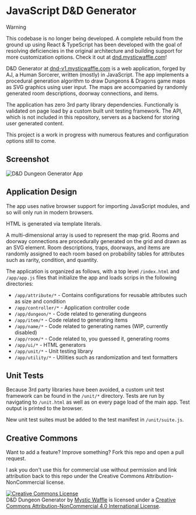 # JavaScript D&D Generator

> [!WARNING]
> This codebase is no longer being developed. A complete rebuild from the ground up using React & TypeScript has been developed with the goal of resolving deficiencies in the original architecture and building support for more customization options. Check it out at [dnd.mysticwaffle.com](https://dnd.mysticwaffle.com/)!

D&D Generator at [dnd-v1.mysticwaffle.com](https://dnd-v1.mysticwaffle.com/) is a web application, forged by AJ, a Human Sorcerer, written (mostly) in JavaScript. The app implements a procedural generation algorithm to draw Dungeons & Dragons game maps as SVG graphics using user input. The maps are accompanied by randomly generated room descriptions, doorway connections, and items.

The application has zero 3rd party library dependencies. Functionally is validated on page load by a custom built unit testing framework. The API, which is not included in this repository, servers as a backend for storing user generated content.

This project is a work in progress with numerous features and configuration options still to come.

## Screenshot

![D&D Dungeon Generator App](/img/screenshot.jpg)

## Application Design

The app uses native browser support for importing JavaScript modules, and so will only run in modern browsers.

HTML is generated via template literals.

A multi-dimensional array is used to represent the map grid. Rooms and doorway connections are procedurally generated on the grid and drawn as an SVG element. Room descriptions, traps, doorways, and items are randomly assigned to each room based on probability tables for attributes such as rarity, condition, and quantity.

The application is organized as follows, with a top level `/index.html` and `/app/app.js` files that initialize the app and loads scrips in the following directories:

- `/app/attribute/*` - Contains configurations for reusable attributes such as size and condition
- `/app/controller/*` - Application controller code
- `/app/dungeon/*` - Code related to generating dungeons
- `/app/item/*` - Code related to generating items
- `/app/name/*` - Code related to generating names (WIP, currently disabled)
- `/app/room/*` - Code related to, you guessed it, generating rooms
- `/app/ui/*` - HTML generators
- `/app/unit/*` - Unit testing library
- `/app/utility/*` - Utilities such as randomization and text formatters

## Unit Tests

Because 3rd party libraries have been avoided, a custom unit test framework can be found in the `/unit/*` directory. Tests are run by navigating to `/unit.html` as well as on every page load of the main app. Test output is printed to the browser.

New unit test suites must be added to the test manifest in `/unit/suite.js`.

## Creative Commons

Want to add a feature? Improve something? Fork this repo and open a pull request.

I ask you don't use this for commercial use without permission and link attribution back to this repo under the Creative Commons Attribution-NonCommercial license.

<a rel="license" href="http://creativecommons.org/licenses/by-nc/4.0/"><img alt="Creative Commons License" style="border-width:0" src="https://i.creativecommons.org/l/by-nc/4.0/88x31.png" /></a><br /><span xmlns:dct="http://purl.org/dc/terms/" href="http://purl.org/dc/dcmitype/InteractiveResource" property="dct:title" rel="dct:type">D&D Dungeon Generator</span> by <a xmlns:cc="http://creativecommons.org/ns#" href="http://dnd-v1.mysticwaffle.com/" property="cc:attributionName" rel="cc:attributionURL">Mystic Waffle</a> is licensed under a <a rel="license" href="http://creativecommons.org/licenses/by-nc/4.0/">Creative Commons Attribution-NonCommercial 4.0 International License</a>.
